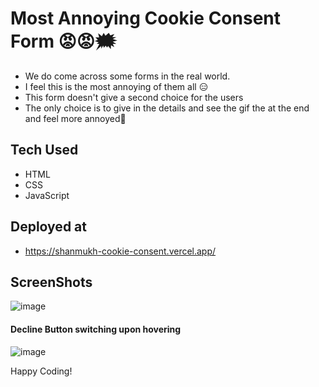 # Most Annoying Cookie Consent Form 😡😡🗯️

- We do come across some forms in the real world.
- I feel this is the most annoying of them all 😑
- This form doesn't give a second choice for the users
- The only choice is to give in the details and see the gif the at the end and feel more annoyed👿

## Tech Used

- HTML
- CSS
- JavaScript

## Deployed at

- https://shanmukh-cookie-consent.vercel.app/

## ScreenShots

![image](https://github.com/Shanmukh459/Cookie-consent/assets/52078988/90d835ee-a8d3-46ee-b3b3-22442280c3b4)

#### Decline Button switching upon hovering

![image](https://github.com/Shanmukh459/Cookie-consent/assets/52078988/8f7646cb-5393-4aa7-a874-bdd1a00e672e)


Happy Coding!
